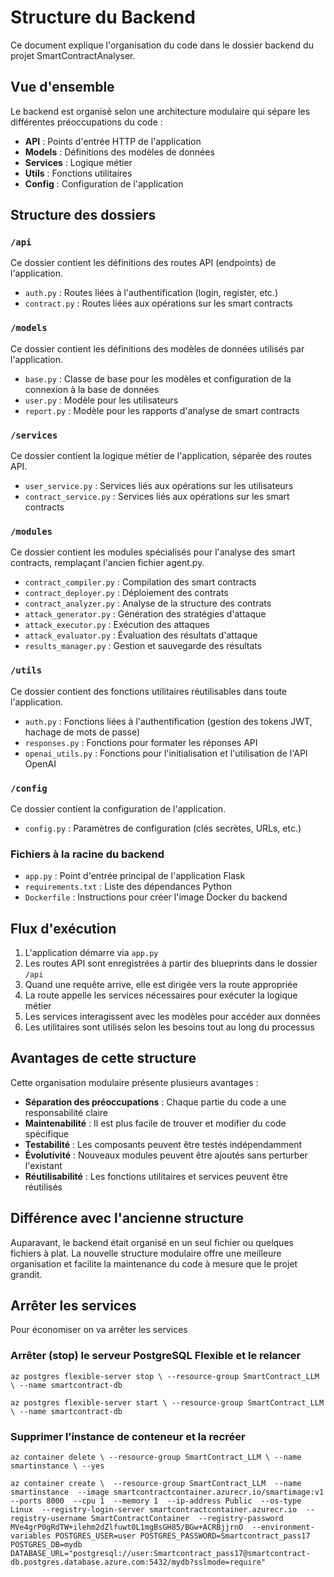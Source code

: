 # Structure du Backend

Ce document explique l'organisation du code dans le dossier backend du projet SmartContractAnalyser.

## Vue d'ensemble

Le backend est organisé selon une architecture modulaire qui sépare les différentes préoccupations du code :

- **API** : Points d'entrée HTTP de l'application
- **Models** : Définitions des modèles de données
- **Services** : Logique métier
- **Utils** : Fonctions utilitaires
- **Config** : Configuration de l'application

## Structure des dossiers

### `/api`

Ce dossier contient les définitions des routes API (endpoints) de l'application.

- `auth.py` : Routes liées à l'authentification (login, register, etc.)
- `contract.py` : Routes liées aux opérations sur les smart contracts

### `/models`

Ce dossier contient les définitions des modèles de données utilisés par l'application.

- `base.py` : Classe de base pour les modèles et configuration de la connexion à la base de données
- `user.py` : Modèle pour les utilisateurs
- `report.py` : Modèle pour les rapports d'analyse de smart contracts

### `/services`

Ce dossier contient la logique métier de l'application, séparée des routes API.

- `user_service.py` : Services liés aux opérations sur les utilisateurs
- `contract_service.py` : Services liés aux opérations sur les smart contracts

### `/modules`

Ce dossier contient les modules spécialisés pour l'analyse des smart contracts, remplaçant l'ancien fichier agent.py.

- `contract_compiler.py` : Compilation des smart contracts
- `contract_deployer.py` : Déploiement des contrats
- `contract_analyzer.py` : Analyse de la structure des contrats
- `attack_generator.py` : Génération des stratégies d'attaque
- `attack_executor.py` : Exécution des attaques
- `attack_evaluator.py` : Évaluation des résultats d'attaque
- `results_manager.py` : Gestion et sauvegarde des résultats

### `/utils`

Ce dossier contient des fonctions utilitaires réutilisables dans toute l'application.

- `auth.py` : Fonctions liées à l'authentification (gestion des tokens JWT, hachage de mots de passe)
- `responses.py` : Fonctions pour formater les réponses API
- `openai_utils.py` : Fonctions pour l'initialisation et l'utilisation de l'API OpenAI

### `/config`

Ce dossier contient la configuration de l'application.

- `config.py` : Paramètres de configuration (clés secrètes, URLs, etc.)

### Fichiers à la racine du backend

- `app.py` : Point d'entrée principal de l'application Flask
- `requirements.txt` : Liste des dépendances Python
- `Dockerfile` : Instructions pour créer l'image Docker du backend

## Flux d'exécution

1. L'application démarre via `app.py`
2. Les routes API sont enregistrées à partir des blueprints dans le dossier `/api`
3. Quand une requête arrive, elle est dirigée vers la route appropriée
4. La route appelle les services nécessaires pour exécuter la logique métier
5. Les services interagissent avec les modèles pour accéder aux données
6. Les utilitaires sont utilisés selon les besoins tout au long du processus

## Avantages de cette structure

Cette organisation modulaire présente plusieurs avantages :

- **Séparation des préoccupations** : Chaque partie du code a une responsabilité claire
- **Maintenabilité** : Il est plus facile de trouver et modifier du code spécifique
- **Testabilité** : Les composants peuvent être testés indépendamment
- **Évolutivité** : Nouveaux modules peuvent être ajoutés sans perturber l'existant
- **Réutilisabilité** : Les fonctions utilitaires et services peuvent être réutilisés

## Différence avec l'ancienne structure

Auparavant, le backend était organisé en un seul fichier ou quelques fichiers à plat. La nouvelle structure modulaire offre une meilleure organisation et facilite la maintenance du code à mesure que le projet grandit.


## Arrêter les services

Pour économiser on va arrêter les services

### Arrêter (stop) le serveur PostgreSQL Flexible et le relancer

`az postgres flexible-server stop \
  --resource-group SmartContract_LLM \
  --name smartcontract-db`

`az postgres flexible-server start \
  --resource-group SmartContract_LLM \
  --name smartcontract-db`


### Supprimer l’instance de conteneur et la recréer

`az container delete \
  --resource-group SmartContract_LLM \
  --name smartinstance \
  --yes`

`az container create \ 
  --resource-group SmartContract_LLM 
  --name smartinstance 
  --image smartcontractcontainer.azurecr.io/smartimage:v1 
  --ports 8000 
  --cpu 1 
  --memory 1 
  --ip-address Public 
  --os-type Linux 
  --registry-login-server smartcontractcontainer.azurecr.io 
  --registry-username SmartContractContainer 
  --registry-password MVe4grP0gRdTW+ilehm2dZlfuwt0L1mgBsGH85/BGw+ACRBjjrnO 
  --environment-variables POSTGRES_USER=user POSTGRES_PASSWORD=Smartcontract_pass17 POSTGRES_DB=mydb DATABASE_URL="postgresql://user:Smartcontract_pass17@smartcontract-db.postgres.database.azure.com:5432/mydb?sslmode=require"`


